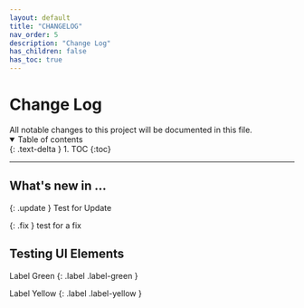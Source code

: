 ```yaml
---
layout: default
title: "CHANGELOG"
nav_order: 5
description: "Change Log"
has_children: false
has_toc: true
---
```


<h1>Change Log</h1>
All notable changes to this project will be documented in this file.

<details open markdown="block">
  <summary>
    Table of contents
  </summary>
  {: .text-delta }
1. TOC
{:toc}
</details>

___

## What's new in ...

{: .update }
Test for Update

{: .fix }
test for a fix

## Testing UI Elements

Label Green
{: .label .label-green }

Label Yellow
{: .label .label-yellow }